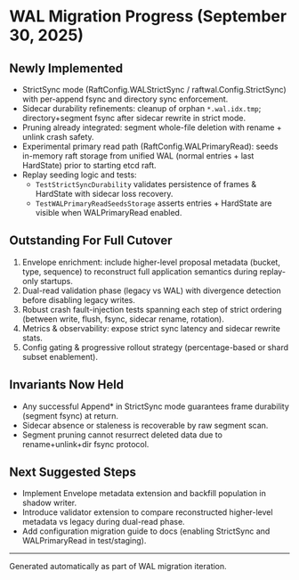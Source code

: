 # WAL Migration Progress (September 30, 2025)

## Newly Implemented
* StrictSync mode (RaftConfig.WALStrictSync / raftwal.Config.StrictSync) with per-append fsync and directory sync enforcement.
* Sidecar durability refinements: cleanup of orphan `*.wal.idx.tmp`; directory+segment fsync after sidecar rewrite in strict mode.
* Pruning already integrated: segment whole-file deletion with rename + unlink crash safety.
* Experimental primary read path (RaftConfig.WALPrimaryRead): seeds in-memory raft storage from unified WAL (normal entries + last HardState) prior to starting etcd raft.
* Replay seeding logic and tests:
  - `TestStrictSyncDurability` validates persistence of frames & HardState with sidecar loss recovery.
  - `TestWALPrimaryReadSeedsStorage` asserts entries + HardState are visible when WALPrimaryRead enabled.

## Outstanding For Full Cutover
1. Envelope enrichment: include higher-level proposal metadata (bucket, type, sequence) to reconstruct full application semantics during replay-only startups.
2. Dual-read validation phase (legacy vs WAL) with divergence detection before disabling legacy writes.
3. Robust crash fault-injection tests spanning each step of strict ordering (between write, flush, fsync, sidecar rename, rotation).
4. Metrics & observability: expose strict sync latency and sidecar rewrite stats.
5. Config gating & progressive rollout strategy (percentage-based or shard subset enablement).

## Invariants Now Held
* Any successful Append* in StrictSync mode guarantees frame durability (segment fsync) at return.
* Sidecar absence or staleness is recoverable by raw segment scan.
* Segment pruning cannot resurrect deleted data due to rename+unlink+dir fsync protocol.

## Next Suggested Steps
* Implement Envelope metadata extension and backfill population in shadow writer.
* Introduce validator extension to compare reconstructed higher-level metadata vs legacy during dual-read phase.
* Add configuration migration guide to docs (enabling StrictSync and WALPrimaryRead in test/staging).

---
Generated automatically as part of WAL migration iteration.